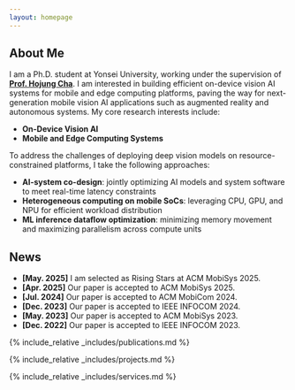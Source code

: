 ```yaml
---
layout: homepage
---
```


## About Me

I am a Ph.D. student at Yonsei University, working under the supervision of <u><strong><a href="https://mobed.yonsei.ac.kr/">Prof. Hojung Cha</a></strong></u>. I am interested in building efficient on-device vision AI systems for mobile and edge computing platforms, paving the way for next-generation mobile vision AI applications such as augmented reality and autonomous systems. My core research interests include:

- **On-Device Vision AI**
- **Mobile and Edge Computing Systems**  

To address the challenges of deploying deep vision models on resource-constrained platforms, I take the following approaches:

- **AI-system co-design**: jointly optimizing AI models and system software to meet real-time latency constraints
- **Heterogeneous computing on mobile SoCs**: leveraging CPU, GPU, and NPU for efficient workload distribution
- **ML inference dataflow optimization**: minimizing memory movement and maximizing parallelism across compute units

## News

- **[May. 2025]** I am selected as Rising Stars at ACM MobiSys 2025.
- **[Apr. 2025]** Our paper is accepted to ACM MobiSys 2025.
- **[Jul. 2024]** Our paper is accepted to ACM MobiCom 2024.
- **[Dec. 2023]** Our paper is accepted to IEEE INFOCOM 2024.
- **[May. 2023]** Our paper is accepted to ACM MobiSys 2023.
- **[Dec. 2022]** Our paper is accepted to IEEE INFOCOM 2023.

{% include_relative _includes/publications.md %}

{% include_relative _includes/projects.md %}

{% include_relative _includes/services.md %}
